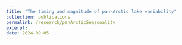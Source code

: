 ```yaml
---
title: "The timing and magnitude of pan-Arctic lake variability"
collection: publications
permalink: /research/panArcticSeasonality
excerpt:
date: 2024-09-05
---
```


